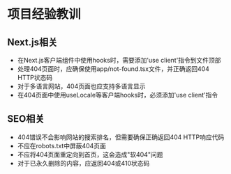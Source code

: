 # 项目经验教训

## Next.js相关

- 在Next.js客户端组件中使用hooks时，需要添加'use client'指令到文件顶部
- 处理404页面时，应确保使用app/not-found.tsx文件，并正确返回404 HTTP状态码
- 对于多语言网站，404页面也应支持多语言显示
- 在404页面中使用useLocale等客户端hooks时，必须添加'use client'指令

## SEO相关

- 404错误不会影响网站的搜索排名，但需要确保正确返回404 HTTP响应代码
- 不应在robots.txt中屏蔽404页面
- 不应将404页面重定向到首页，这会造成"软404"问题
- 对于已永久删除的内容，应返回404或410状态码 